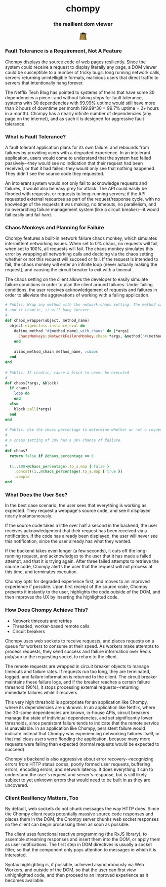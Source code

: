 <div align="center">
<h1>chompy</h1>
<h3>the resilient dom viewer</h3>
<img src="https://github.com/brettshollenberger/chompy/blob/master/lib/assets/img/hipsterchompy.gif">
</div>

### Fault Tolerance is a Requirement, Not A Feature

Chompy displays the source code of web pages resiliently. Since the system could receive a request to display literally any page, a DOM viewer could be susceptible to a number of tricky bugs: long running network calls, servers returning unintelligible formats, malicious users that direct traffic to servers that intentionally hang forever.

The Netflix Tech Blog has pointed to systems of theirs that have some 30 dependencies a piece--and without taking steps for fault tolerance, systems with 30 dependencies with 99.99% uptime would still have more than 2 hours of downtime per month (99.99^30 = 99.7% uptime = 2+ hours in a month). Chompy has a nearly infinite number of dependencies (any page on the internet), and as such it is designed for aggressive fault tolerance.

### What is Fault Tolerance?

A fault tolerant application plans for its own failure, and rebounds from failures by providing users with a degraded experience. In an intolerant application, users would come to understand that the system had failed passively--they would see no indication that their request had been received, or that it had failed; they would only see that nothing happened. They didn't see the source code they requested. 

An intolerant system would not only fail to acknowledge requests and failures, it would also be easy prey for attack. The API could easily be flooded with requests, or requests to long-running servers; if the API requested external resources as part of the request/response cycle, with no knowledge of the requests it was making, no timeouts, no parallelism, and no overarching failure management system (like a circuit breaker)--it would fail easily and fail hard.

### Chaos Monkeys and Planning for Failure

Chompy features a built-in network failure chaos monkey, which simulates intermittent networking issues. When set to 0% chaos, no requests will fail; when set to 100%, all requests will fail. The chaos monkey simulates this error by wrapping all networking calls and deciding via the chaos setting whether or not this request will succeed or fail. If the request is intended to fail, the chaos monkey will enter an infinite loop (never actually making the request), and causing the circuit breaker to exit with a timeout. 

The chaos setting on the client allows the developer to easily simulate failure conditions in order to plan the client around failures. Under failing conditions, the user receives acknowledgement of requests and failures in order to alleviate the aggrevations of working with a failing application. 

```ruby
# Public: Wrap any method with the network chaos setting. The method can be called normally,
# and if chaotic, it will hang forever.
#
def chaos_wrapper(object, method_name)
  object.eigenclass.instance_eval do
    define_method "#{method_name}_with_chaos" do |*args|
      ChaosMonkeys::NetworkFailureMonkey.chaos *args, &method("#{method_name}_without_chaos")
    end

    alias_method_chain method_name, :chaos
  end
end

# Public: If chaotic, cause a block to never be executed
#
def chaos(*args, &block)
  if chaos?
    loop do
    end
  else
    block.call(*args)
  end
end

# Public: Use the chaos percentage to determine whether or not a request will succeed.
#
# A chaos setting of 30% has a 30% chance of failure.
#
def chaos?
  return false if @chaos_percentage == 0 

  (1..100-@chaos_percentage).to_a.map { false }
    .concat((1..@chaos_percentage).to_a.map { true })
    .sample
end
```

### What Does the User See?

In the best case scenario, the user sees that everything is working as expected. They request a webpage's source code, and see it displayed nearly instantaneously. 

If the source code takes a little over half a second in the backend, the user receives acknowledgement that their request has been received via a notification. If the code has already been displayed, the user will never see this notification, since the user already has what they wanted.

If the backend takes even longer (a few seconds), it cuts off the long-running request, and acknowledges to the user that it has made a failed attempt, and that it is trying again. After three failed attempts to retrieve the source code, Chompy alerts the user that the request will not process at this time, and terminates execution. 

Chompy opts for degraded experience first, and moves to an improved experience if possible. Upon first receipt of the source code, Chompy presents it instantly to the user, highlights the code outside of the DOM, and then improves the UX by inserting the highlighted code.

### How Does Chompy Achieve This?

* Network timeouts and retries
* Threaded, worker-based remote calls
* Circuit breakers

Chompy uses web sockets to receive requests, and places requests on a queue for workers to consume at their speed. As workers make attempts to process requests, they send success and failure information over Redis pub/sub to the requesting socket to return to the client. 

The remote requests are wrapped in circuit breaker objects to manage timeouts and failure rates. If requests run too long, they are terminated, logged, and failure information is returned to the client. The circuit breaker maintains these failure logs, and if the breaker reaches a certain failure threshold (90%), it stops processing external requests--returning immediate failures while it recovers. 

This very high threshold is appropriate for an application like Chompy, where its dependencies are unknown. In an application like Netflix, where the 30-some dependencies are known, in-house APIs, circuit breakers manage the state of individual dependencies, and set significantly lower thresholds, since persistant failure tends to indicate that the remote service is unavailable. In an application like Chompy, persistent failure would indicate instead that Chompy was experiencing networking failures itself, or that malicious users were flooding the application, because many more requests were failing than expected (normal requests would be expected to succeed). 

Chompy's backend is also aggressive about error recovery--recognizing errors from HTTP status codes, poorly formed user requests, buffering errors, encoding errors, and network latency. It does everything it can to understand the user's request and server's response, but is still likely subject to yet unknown errors that would need to be built in as they are uncovered. 

### Client Resiliency Matters, Too

By default, web sockets do not chunk messages the way HTTP does. Since the Chompy client reads potentially massive source code responses and places them in the DOM, the Chompy server chunks web socket responses so the client can begin processing them as soon as possible. 

The client uses functional reactive programming (the RxJS library), to assemble streaming responses and insert them into the DOM, or apply them as user notifications. The first step in DOM directives is usually a socket filter, so that the component only pays attention to messages in which it is interested. 

Syntax highlighting is, if possible, achieved asynchronously via Web Workers, and outside of the DOM, so that the user can first view unhighlighted code, and then proceed to an improved experience as it becomes available. 
